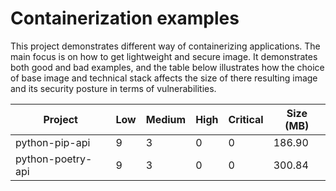 # Containerization examples
This project demonstrates different way of containerizing applications. The main focus 
is on how to get lightweight and secure image. It demonstrates both good and bad examples, and
the table below illustrates how the choice of base image and technical stack affects the size 
of there resulting image and its security posture in terms of vulnerabilities.

| Project     | Low | Medium | High | Critical | Size (MB) |
|-------------|-----|--------|------|----------|-----------|
| python-pip-api | 9 | 3 | 0 | 0 | 186.90 |
| python-poetry-api | 9 | 3 | 0 | 0 | 300.84 |
